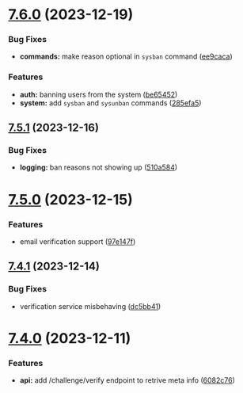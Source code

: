 # [7.6.0](https://github.com/onesoft-sudo/sudobot/compare/v7.5.1...v7.6.0) (2023-12-19)


### Bug Fixes

* **commands:** make reason optional in `sysban` command ([ee9caca](https://github.com/onesoft-sudo/sudobot/commit/ee9caca5592d17aa882293aa22c52e996048aa5a))


### Features

* **auth:** banning users from the system ([be65452](https://github.com/onesoft-sudo/sudobot/commit/be65452bdbf92fa8adc99dbb432c92f6d62b8ed8))
* **system:** add `sysban` and `sysunban` commands ([285efa5](https://github.com/onesoft-sudo/sudobot/commit/285efa57816668dd953182627641cc7972dd5df2))



## [7.5.1](https://github.com/onesoft-sudo/sudobot/compare/v7.5.0...v7.5.1) (2023-12-16)


### Bug Fixes

* **logging:** ban reasons not showing up ([510a584](https://github.com/onesoft-sudo/sudobot/commit/510a584c02409b1a724003d50bdb99967ee6a0fb))



# [7.5.0](https://github.com/onesoft-sudo/sudobot/compare/v7.4.1...v7.5.0) (2023-12-15)


### Features

* email verification support ([97e147f](https://github.com/onesoft-sudo/sudobot/commit/97e147f59c3d7ff90f8bfefe2514c215f26a7b07))



## [7.4.1](https://github.com/onesoft-sudo/sudobot/compare/v7.4.0...v7.4.1) (2023-12-14)


### Bug Fixes

* verification service misbehaving ([dc5bb41](https://github.com/onesoft-sudo/sudobot/commit/dc5bb411a5f928ff6d96a80ac066b2d9ee1319f5))



# [7.4.0](https://github.com/onesoft-sudo/sudobot/compare/v7.3.3...v7.4.0) (2023-12-11)


### Features

* **api:** add /challenge/verify endpoint to retrive meta info ([6082c76](https://github.com/onesoft-sudo/sudobot/commit/6082c7649d28958b5d76a42a6131ab60d9388f98))



